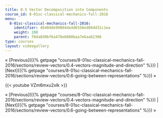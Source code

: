 ```yaml
---
title: 0.5 Vector Decomposition into Components
course_id: 8-01sc-classical-mechanics-fall-2016
menu:
  8-01sc-classical-mechanics-fall-2016:
    identifier: 46404de99864de4d6558ed86dd31c1ea
    weight: 100
    parent: f8da8d9bf6a478e6808baa7e6aa62306
type: courses
layout: videogallery
---
```

« [Previous]({{% getpage "courses/8-01sc-classical-mechanics-fall-2016/sections/review-vectors/0.4-vectors-magnitude-and-direction" %}}) | [Next]({{% getpage "courses/8-01sc-classical-mechanics-fall-2016/sections/review-vectors/0.6-going-between-representations" %}}) »

{{< youtube VZm6mxu2xlk >}}

« [Previous]({{% getpage "courses/8-01sc-classical-mechanics-fall-2016/sections/review-vectors/0.4-vectors-magnitude-and-direction" %}}) | [Next]({{% getpage "courses/8-01sc-classical-mechanics-fall-2016/sections/review-vectors/0.6-going-between-representations" %}}) »